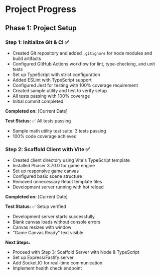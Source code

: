 # Project Progress

## Phase 1: Project Setup

### Step 1: Initialize Git & CI ✅
- Created Git repository and added `.gitignore` for node modules and build artifacts
- Configured GitHub Actions workflow for lint, type-checking, and unit tests
- Set up TypeScript with strict configuration
- Added ESLint with TypeScript support
- Configured Jest for testing with 100% coverage requirement
- Created sample utility and test to verify setup
- All tests passing with 100% coverage
- Initial commit completed

**Completed on:** [Current Date]

**Test Status:** ✅ All tests passing
- Sample math utility test suite: 3 tests passing
- 100% code coverage achieved

### Step 2: Scaffold Client with Vite ✅
- Created client directory using Vite's TypeScript template
- Installed Phaser 3.70.0 for game engine
- Set up responsive game canvas
- Configured basic scene structure
- Removed unnecessary React template files
- Development server running with hot reload

**Completed on:** [Current Date]

**Test Status:** ✅ Setup verified
- Development server starts successfully
- Blank canvas loads without console errors
- Canvas resizes with window
- "Game Canvas Ready" text visible

**Next Steps:**
- Proceed with Step 3: Scaffold Server with Node & TypeScript
- Set up Express/Fastify server
- Add Socket.IO for real-time communication
- Implement health check endpoint
